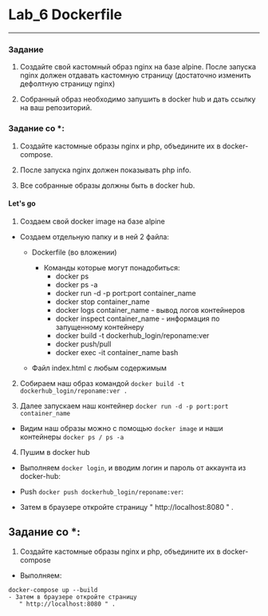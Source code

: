# Lab_6 Dockerfile
-----------------------------------------------------------------------
### Задание

1. Создайте свой кастомный образ nginx на базе alpine. После запуска nginx должен отдавать кастомную страницу (достаточно изменить дефолтную страницу nginx)

2. Собранный образ необходимо запушить в docker hub и дать ссылку на ваш репозиторий.

### Задание со *:

1. Создайте кастомные образы nginx и php, объедините их в docker-compose.

2. После запуска nginx должен показывать php info.

3. Все собранные образы должны быть в docker hub.


#### Let's go

1. Создаем свой docker image на базе alpine

- Создаем отдельную папку и в ней 2 файла:

  - Dockerfile (во вложении)
    - Команды которые могут понадобиться: 
        - docker ps
        - docker ps -a
        - docker run -d -p port:port container_name
        - docker stop container_name
        - docker logs container_name - вывод логов контейнеров
        - docker inspect container_name - информация по запущенному контейнеру 
        - docker build -t dockerhub_login/reponame:ver
        - docker push/pull
        - docker exec -it container_name bash

  - Файл index.html с любым содержимым

2. Собираем наш образ командой ```docker build -t dockerhub_login/reponame:ver .```

3. Далее запускаем наш контейнер ```docker run -d -p port:port container_name```

- Видим наш образы можно с помощью ```docker image``` и наши контейнеры ```docker ps / ps -a```

4. Пушим в docker hub 

- Выполняем  ```docker login```, и вводим логин и пароль от аккаунта из docker-hub:

- Push ```docker push dockerhub_login/reponame:ver```:

- Затем в браузере откройте страницу
   " http://localhost:8080 " .

## Задание со *:

1. Создайте кастомные образы nginx и php, объедините их в docker-compose

- Выполняем:
```
docker-compose up --build   
- Затем в браузере откройте страницу
   " http://localhost:8080 " .
```
